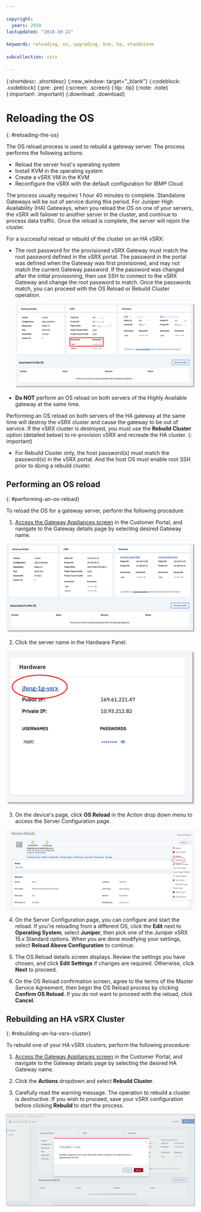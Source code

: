 ```yaml
---

copyright:
  years: 2018
lastupdated: "2018-10-22"

keywords: reloading, os, upgrading, kvm, ha, standalone

subcollection: vsrx

---
```


{:shortdesc: .shortdesc}
{:new_window: target="_blank"}
{:codeblock: .codeblock}
{:pre: .pre}
{:screen: .screen}
{:tip: .tip}
{:note: .note}
{:important: .important}
{:download: .download}

# Reloading the OS
{: #reloading-the-os}

The OS reload process is used to rebuild a gateway server. The process performs the following actions:

* Reload the server host's operating system
* Install KVM in the operating system
* Create a vSRX VM in the KVM
* Reconfigure the vSRX with the default configuration for IBM® Cloud

The process usually requires 1 hour 40 minutes to complete. Standalone Gateways will be out of service during this period. For Juniper High Availability (HA) Gateways, when you reload the OS on one of your servers, the vSRX will failover to another server in the cluster, and continue to process data traffic. Once the reload is complete, the server will rejoin the cluster.

For a successful reload or rebuild of the cluster on an HA vSRX:

* The root password for the provisioned vSRX Gateway must match the root password defined in the vSRX portal. The password in the portal was defined when the Gateway was first provisioned, and may not match the current Gateway password. If the password was changed after the initial provisioning, then use SSH to connect to the vSRX Gateway and change the root password to match. Once the passwords match, you can proceed with the OS Reload or Rebuild Cluster operation.

  <img src="images/gw-vsrx-password.png" alt="drawing" style="width: 700px;"/>

* **Do NOT** perform an OS reload on both servers of the Highly Available gateway at the same time.

Performing an OS reload on both servers of the HA gateway at the same time will destroy the vSRX cluster and cause the gateway to be out of service. If the vSRX cluster is destroyed, you must use the **Rebuild Cluster** option (detailed below) to re-provision vSRX and recreate the HA cluster.
{: important}

* For Rebuild Cluster only, the host password(s) must match the password(s) in the vSRX portal. And the host OS must enable root SSH prior to doing a rebuild cluster.

## Performing an OS reload
{: #performing-an-os-reload}

To reload the OS for a gateway server, perform the following procedure:

1. [Access the Gateway Appliances screen](/docs/infrastructure/vsrx?topic=vsrx-viewing-all-your-gateway-appliances) in the Customer Portal, and navigate to the Gateway details page by selecting desired Gateway name.

  <img src="images/gw-sa-details.png" alt="drawing" style="width: 700px;"/>

2. Click the server name in the Hardware Panel.

  ![Hardware Server](images/os_hardware.png)

3. On the device's page, click **OS Reload** in the Action drop down menu to access the Server Configuration page.

  ![Device Details](images/os_device_page.png)

4. On the Server Configuration page, you can configure and start the reload. If you're reloading from a different OS, click the **Edit** next to **Operating System**, select **Juniper**, then pick one of the Juniper vSRX 15.x Standard options. When you are done modifying your settings, select **Reload Above Configuration** to continue.

5. The OS Reload details screen displays. Review the settings you have chosen, and click **Edit Settings** if changes are required. Otherwise, click **Next** to proceed.

6. On the OS Reload confirmation screen, agree to the terms of the Master Service Agreement, then begin the OS Reload process by clicking **Confirm OS Reload**. If you do not want to proceed with the reload, click **Cancel**.

## Rebuilding an HA vSRX Cluster
{: #rebuilding-an-ha-vsrx-cluster}

To rebuild one of your HA vSRX clusters, perform the following procedure:

1. [Access the Gateway Appliances screen](/docs/infrastructure/vsrx?topic=vsrx-viewing-all-your-gateway-appliances) in the Customer Portal, and navigate to the Gateway details page by selecting the desired HA Gateway name.

2. Click the **Actions** dropdown and select **Rebuild Cluster**.

3. Carefully read the warning message. The operation to rebuild a cluster is destructive. If you wish to proceed, save your vSRX configuration before clicking **Rebuild** to start the process.

  ![Confirm Rebuild Cluster](images/rebuild_cluster_confirm.png)
